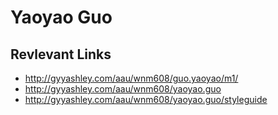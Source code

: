 # Yaoyao Guo

## Revlevant Links
- http://gyyashley.com/aau/wnm608/guo.yaoyao/m1/
- http://gyyashley.com/aau/wnm608/yaoyao.guo
- http://gyyashley.com/aau/wnm608/yaoyao.guo/styleguide



